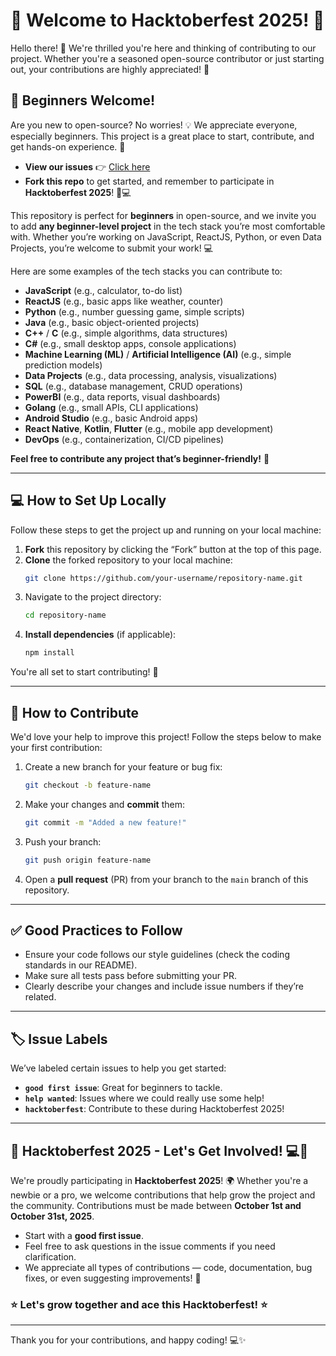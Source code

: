 # 🎉 Welcome to Hacktoberfest 2025! 🎉

Hello there! 👋 We're thrilled you're here and thinking of contributing to our project. Whether you're a seasoned open-source contributor or just starting out, your contributions are highly appreciated! 🙌

## 👶 Beginners Welcome!
Are you new to open-source? No worries! 💡 We appreciate everyone, especially beginners. This project is a great place to start, contribute, and get hands-on experience. 🚀
- **View our issues** 👉 [Click here](https://github.com/GeekGiggle/hacktoberfest/issues)
- **Fork this repo** to get started, and remember to participate in **Hacktoberfest 2025**! 🎃💻

This repository is perfect for **beginners** in open-source, and we invite you to add **any beginner-level project** in the tech stack you’re most comfortable with. Whether you’re working on JavaScript, ReactJS, Python, or even Data Projects, you’re welcome to submit your work! 💻

Here are some examples of the tech stacks you can contribute to:

- **JavaScript** (e.g., calculator, to-do list)
- **ReactJS** (e.g., basic apps like weather, counter)
- **Python** (e.g., number guessing game, simple scripts)
- **Java** (e.g., basic object-oriented projects)
- **C++** / **C** (e.g., simple algorithms, data structures)
- **C#** (e.g., small desktop apps, console applications)
- **Machine Learning (ML)** / **Artificial Intelligence (AI)** (e.g., simple prediction models)
- **Data Projects** (e.g., data processing, analysis, visualizations)
- **SQL** (e.g., database management, CRUD operations)
- **PowerBI** (e.g., data reports, visual dashboards)
- **Golang** (e.g., small APIs, CLI applications)
- **Android Studio** (e.g., basic Android apps)
- **React Native**, **Kotlin**, **Flutter** (e.g., mobile app development)
- **DevOps** (e.g., containerization, CI/CD pipelines)

**Feel free to contribute any project that’s beginner-friendly!** 🚀

---

## 💻 How to Set Up Locally

Follow these steps to get the project up and running on your local machine:

1. **Fork** this repository by clicking the “Fork” button at the top of this page.
2. **Clone** the forked repository to your local machine:
    ```bash
    git clone https://github.com/your-username/repository-name.git
    ```
3. Navigate to the project directory:
    ```bash
    cd repository-name
    ```
4. **Install dependencies** (if applicable):
    ```bash
    npm install
    ```

You're all set to start contributing! 🎉

---

## 🚀 How to Contribute

We'd love your help to improve this project! Follow the steps below to make your first contribution:

1. Create a new branch for your feature or bug fix:
    ```bash
    git checkout -b feature-name
    ```
2. Make your changes and **commit** them:
    ```bash
    git commit -m "Added a new feature!"
    ```
3. Push your branch:
    ```bash
    git push origin feature-name
    ```
4. Open a **pull request** (PR) from your branch to the `main` branch of this repository.

---

## ✅ Good Practices to Follow
- Ensure your code follows our style guidelines (check the coding standards in our README).
- Make sure all tests pass before submitting your PR.
- Clearly describe your changes and include issue numbers if they’re related.

---

## 🏷️ Issue Labels

We’ve labeled certain issues to help you get started:

- **`good first issue`**: Great for beginners to tackle.
- **`help wanted`**: Issues where we could really use some help!
- **`hacktoberfest`**: Contribute to these during Hacktoberfest 2025!

---

## 🎃 Hacktoberfest 2025 - Let's Get Involved! 💻🎉

We're proudly participating in **Hacktoberfest 2025**! 🌍 Whether you're a newbie or a pro, we welcome contributions that help grow the project and the community. Contributions must be made between **October 1st and October 31st, 2025**.

- Start with a **good first issue**.
- Feel free to ask questions in the issue comments if you need clarification.
- We appreciate all types of contributions — code, documentation, bug fixes, or even suggesting improvements! 🙌

### ⭐ Let's grow together and ace this Hacktoberfest! ⭐

---

Thank you for your contributions, and happy coding! 💻✨

